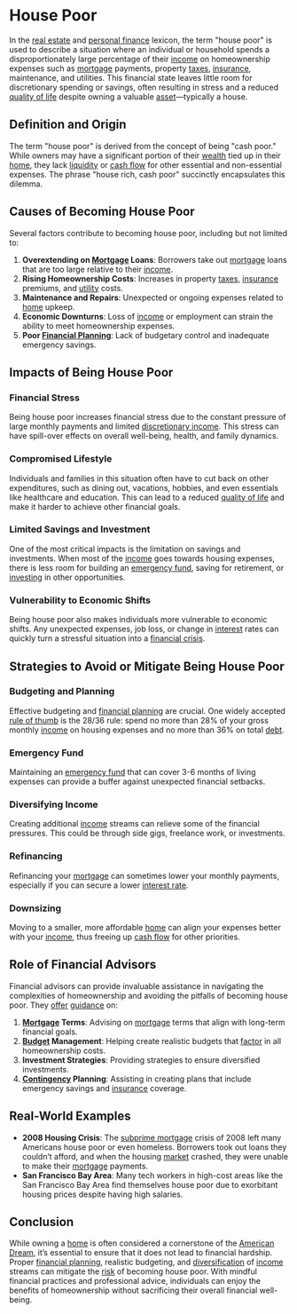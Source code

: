 # House Poor

In the [real estate](../r/real_estate.md) and [personal finance](../p/personal_finance_in_trading.md) lexicon, the term "house poor" is used to describe a situation where an individual or household spends a disproportionately large percentage of their [income](../i/income.md) on homeownership expenses such as [mortgage](../m/mortgage.md) payments, property [taxes](../t/taxes.md), [insurance](../i/insurance.md), maintenance, and utilities. This financial state leaves little room for discretionary spending or savings, often resulting in stress and a reduced [quality of life](../q/quality_of_life.md) despite owning a valuable [asset](../a/asset.md)—typically a house.

## Definition and Origin

The term "house poor" is derived from the concept of being "cash poor." While owners may have a significant portion of their [wealth](../w/wealth.md) tied up in their [home](../h/home.md), they lack [liquidity](../l/liquidity.md) or [cash flow](../c/cash_flow.md) for other essential and non-essential expenses. The phrase "house rich, cash poor" succinctly encapsulates this dilemma.

## Causes of Becoming House Poor

Several factors contribute to becoming house poor, including but not limited to:

1. **Overextending on [Mortgage](../m/mortgage.md) Loans**: Borrowers take out [mortgage](../m/mortgage.md) loans that are too large relative to their [income](../i/income.md).
2. **Rising Homeownership Costs**: Increases in property [taxes](../t/taxes.md), [insurance](../i/insurance.md) premiums, and [utility](../u/utility.md) costs.
3. **Maintenance and Repairs**: Unexpected or ongoing expenses related to [home](../h/home.md) upkeep.
4. **Economic Downturns**: Loss of [income](../i/income.md) or employment can strain the ability to meet homeownership expenses.
5. **Poor [Financial Planning](../f/financial_planning.md)**: Lack of budgetary control and inadequate emergency savings.

## Impacts of Being House Poor

### Financial Stress

Being house poor increases financial stress due to the constant pressure of large monthly payments and limited [discretionary income](../d/discretionary_income.md). This stress can have spill-over effects on overall well-being, health, and family dynamics.

### Compromised Lifestyle

Individuals and families in this situation often have to cut back on other expenditures, such as dining out, vacations, hobbies, and even essentials like healthcare and education. This can lead to a reduced [quality of life](../q/quality_of_life.md) and make it harder to achieve other financial goals.

### Limited Savings and Investment

One of the most critical impacts is the limitation on savings and investments. When most of the [income](../i/income.md) goes towards housing expenses, there is less room for building an [emergency fund](../e/emergency_fund.md), saving for retirement, or [investing](../i/investing.md) in other opportunities.

### Vulnerability to Economic Shifts

Being house poor also makes individuals more vulnerable to economic shifts. Any unexpected expenses, job loss, or change in [interest](../i/interest.md) rates can quickly turn a stressful situation into a [financial crisis](../f/financial_crisis.md).

## Strategies to Avoid or Mitigate Being House Poor

### Budgeting and Planning

Effective budgeting and [financial planning](../f/financial_planning.md) are crucial. One widely accepted [rule of thumb](../r/rule_of_thumb.md) is the 28/36 rule: spend no more than 28% of your gross monthly [income](../i/income.md) on housing expenses and no more than 36% on total [debt](../d/debt.md).

### Emergency Fund

Maintaining an [emergency fund](../e/emergency_fund.md) that can cover 3-6 months of living expenses can provide a buffer against unexpected financial setbacks.

### Diversifying Income

Creating additional [income](../i/income.md) streams can relieve some of the financial pressures. This could be through side gigs, freelance work, or investments.

### Refinancing

Refinancing your [mortgage](../m/mortgage.md) can sometimes lower your monthly payments, especially if you can secure a lower [interest rate](../i/interest_rate.md).

### Downsizing

Moving to a smaller, more affordable [home](../h/home.md) can align your expenses better with your [income](../i/income.md), thus freeing up [cash flow](../c/cash_flow.md) for other priorities.

## Role of Financial Advisors

Financial advisors can provide invaluable assistance in navigating the complexities of homeownership and avoiding the pitfalls of becoming house poor. They [offer](../o/offer.md) [guidance](../g/guidance.md) on:

1. **[Mortgage](../m/mortgage.md) Terms**: Advising on [mortgage](../m/mortgage.md) terms that align with long-term financial goals.
2. **[Budget](../b/budget.md) Management**: Helping create realistic budgets that [factor](../f/factor.md) in all homeownership costs.
3. **Investment Strategies**: Providing strategies to ensure diversified investments.
4. **[Contingency](../c/contingency.md) Planning**: Assisting in creating plans that include emergency savings and [insurance](../i/insurance.md) coverage.

## Real-World Examples

- **2008 Housing Crisis**: The [subprime mortgage](../s/subprime_mortgage.md) crisis of 2008 left many Americans house poor or even homeless. Borrowers took out loans they couldn’t afford, and when the housing [market](../m/market.md) crashed, they were unable to make their [mortgage](../m/mortgage.md) payments.
- **San Francisco Bay Area**: Many tech workers in high-cost areas like the San Francisco Bay Area find themselves house poor due to exorbitant housing prices despite having high salaries. 

## Conclusion

While owning a [home](../h/home.md) is often considered a cornerstone of the [American Dream](../a/american_dream.md), it’s essential to ensure that it does not lead to financial hardship. Proper [financial planning](../f/financial_planning.md), realistic budgeting, and [diversification](../d/diversification.md) of [income](../i/income.md) streams can mitigate the [risk](../r/risk.md) of becoming house poor. With mindful financial practices and professional advice, individuals can enjoy the benefits of homeownership without sacrificing their overall financial well-being.